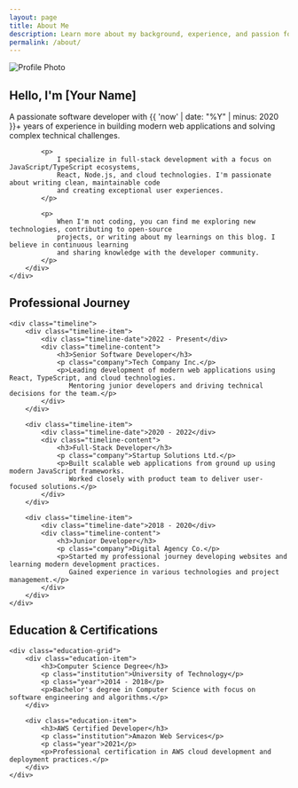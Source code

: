 ```yaml
---
layout: page
title: About Me
description: Learn more about my background, experience, and passion for technology.
permalink: /about/
---
```


<div class="about-section">
    <div class="about-content">
        <div class="about-image">
            <img src="/assets/images/profile.jpg" alt="Profile Photo" class="profile-image-large">
        </div>
        <div class="about-text">
            <h2>Hello, I'm [Your Name]</h2>
            <p class="lead">
                A passionate software developer with {{ 'now' | date: "%Y" | minus: 2020 }}+ years of experience 
                in building modern web applications and solving complex technical challenges.
            </p>
            
            <p>
                I specialize in full-stack development with a focus on JavaScript/TypeScript ecosystems, 
                React, Node.js, and cloud technologies. I'm passionate about writing clean, maintainable code 
                and creating exceptional user experiences.
            </p>
            
            <p>
                When I'm not coding, you can find me exploring new technologies, contributing to open-source 
                projects, or writing about my learnings on this blog. I believe in continuous learning 
                and sharing knowledge with the developer community.
            </p>
        </div>
    </div>
</div>

<div class="experience-section">
    <h2>Professional Journey</h2>
    
    <div class="timeline">
        <div class="timeline-item">
            <div class="timeline-date">2022 - Present</div>
            <div class="timeline-content">
                <h3>Senior Software Developer</h3>
                <p class="company">Tech Company Inc.</p>
                <p>Leading development of modern web applications using React, TypeScript, and cloud technologies. 
                   Mentoring junior developers and driving technical decisions for the team.</p>
            </div>
        </div>
        
        <div class="timeline-item">
            <div class="timeline-date">2020 - 2022</div>
            <div class="timeline-content">
                <h3>Full-Stack Developer</h3>
                <p class="company">Startup Solutions Ltd.</p>
                <p>Built scalable web applications from ground up using modern JavaScript frameworks. 
                   Worked closely with product team to deliver user-focused solutions.</p>
            </div>
        </div>
        
        <div class="timeline-item">
            <div class="timeline-date">2018 - 2020</div>
            <div class="timeline-content">
                <h3>Junior Developer</h3>
                <p class="company">Digital Agency Co.</p>
                <p>Started my professional journey developing websites and learning modern development practices. 
                   Gained experience in various technologies and project management.</p>
            </div>
        </div>
    </div>
</div>

<div class="education-section">
    <h2>Education & Certifications</h2>
    
    <div class="education-grid">
        <div class="education-item">
            <h3>Computer Science Degree</h3>
            <p class="institution">University of Technology</p>
            <p class="year">2014 - 2018</p>
            <p>Bachelor's degree in Computer Science with focus on software engineering and algorithms.</p>
        </div>
        
        <div class="education-item">
            <h3>AWS Certified Developer</h3>
            <p class="institution">Amazon Web Services</p>
            <p class="year">2021</p>
            <p>Professional certification in AWS cloud development and deployment practices.</p>
        </div>
    </div>
</div>

